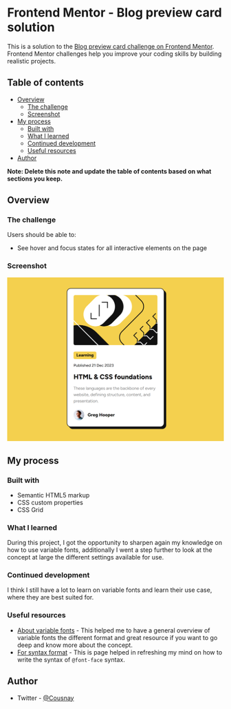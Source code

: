 # Frontend Mentor - Blog preview card solution

This is a solution to the [Blog preview card challenge on Frontend Mentor](https://www.frontendmentor.io/challenges/blog-preview-card-ckPaj01IcS). Frontend Mentor challenges help you improve your coding skills by building realistic projects. 

## Table of contents

- [Overview](#overview)
  - [The challenge](#the-challenge)
  - [Screenshot](#screenshot)
- [My process](#my-process)
  - [Built with](#built-with)
  - [What I learned](#what-i-learned)
  - [Continued development](#continued-development)
  - [Useful resources](#useful-resources)
- [Author](#author)

**Note: Delete this note and update the table of contents based on what sections you keep.**

## Overview

### The challenge

Users should be able to:

- See hover and focus states for all interactive elements on the page

### Screenshot

![](./design/localhost_5500_%20(12).png)

## My process

### Built with

- Semantic HTML5 markup
- CSS custom properties
- CSS Grid

### What I learned

During this project, I got the opportunity to sharpen again my knowledge on how to use variable fonts, additionally I went a step further to look at the concept at large the different settings available for use.

### Continued development

I think I still have a lot to learn on variable fonts and learn their use case, where they are best suited for.

### Useful resources

- [About variable fonts](https://web.dev/articles/variable-fonts#variable_fonts_in_css) - This helped me to have a general overview of variable fonts the different format and great resource if you want to go deep and know more about the concept.
- [For syntax format](https://developer.mozilla.org/en-US/docs/Web/CSS/@font-face) - This is page helped in refreshing my mind on how to write the syntax of `@font-face` syntax.

## Author
- Twitter - [@Cousnay](https://twitter.com/Cousnay)

